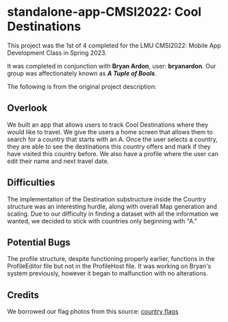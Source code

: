 # standalone-app-CMSI2022: Cool Destinations
This project was the 1st of 4 completed for the LMU CMSI2022: Mobile App Development Class in Spring 2023.

It was completed in conjunction with **Bryan Ardon**, user: **bryanardon**. Our group was affectionately known as ***A Tuple of Bools***.

The following is from the original project description:

## Overlook
We built an app that allows users to track Cool Destinations where they would like to travel. We give the users a home screen that allows them to search for a country that starts with an A. Once the user selects a country, they are able to see the destinations this country offers and mark if they have visited this country before. We also have a profile where the user can edit their name and next travel date.

## Difficulties
The implementation of the Destination substructure inside the Country structure was an interesting hurdle, along with overall Map generation and scaling. Due to our difficulty in finding a dataset with all the information we wanted, we decided to stick with countries only beginning with "A."

## Potential Bugs
The profile structure, despite functioning properly earlier, functions in the ProfileEditor file but not in the ProfileHost file. It was working on Bryan's system previously, however it began to malfunction with no alterations.

## Credits
We borrowed our flag photos from this source:
[country flags](hampusborgos.github.io/country-flags/)
